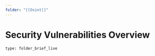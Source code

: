 ```yaml
---
folder: "[[Osint]]"
---
```

# Security Vulnerabilities Overview
 
```ccard
type: folder_brief_live
```
 
